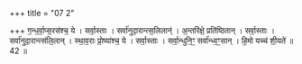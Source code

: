 +++
title = "07 2"

+++
ग॒न्ध॒र्वा॒प्स॒रस॑श्च॒ ये । सर्वा॒स्ताः । सर्वा॑नुदा॒रान्त्स॒लिलान्॑ । अ॒न्तरि॑क्षे॒ प्रति॑ष्ठितान् । सर्वा॒स्ताः ।  सर्वा॑नुदा॒रान्त्स॑लि॒लान् । स्था॒व॒राः प्रो॒ष्या॑श्च॒ ये । सर्वा॒स्ताः । सर्वा॒न्धुनि॒ꣳ॒ सर्वा॑न्ध्व॒ꣳ॒सान् । हि॒मो यच्च॑ शी॒यते॑ ॥ 42 ॥

